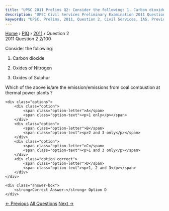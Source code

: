 ```yaml
---
title: "UPSC 2011 Prelims Q2: Consider the following: 1. Carbon dioxide 2. Oxides of Nitro..."
description: "UPSC Civil Services Preliminary Examination 2011 Question 2 with options and answer"
keywords: "UPSC, Prelims, 2011, Question 2, Civil Services, IAS, Previous Year Questions"
---
```


<nav class="breadcrumb">
    <a href="../../">Home</a>
    <span>›</span>
    <a href="../">PIQ</a>
    <span>›</span>
    <a href="./">2011</a>
    <span>›</span>
    <span>Question 2</span>
</nav>

<div class="question-header">
    <div class="question-meta">
        <span class="year-badge">2011</span>
        <span class="question-number">Question 2</span>
        <span class="progress">2/100</span>
    </div>
    <div class="progress-bar">
        <div class="progress-fill" style="width: 2.0%"></div>
    </div>
</div>

<div class="question-content">
    <div class="question-text">
        <p>Consider the following:</p>
<ol>
<li>
<p>Carbon dioxide</p>
</li>
<li>
<p>Oxides of Nitrogen</p>
</li>
<li>
<p>Oxides of Sulphur</p>
</li>
</ol>
<p>Which of the above is/are the emission/emissions from coal combustion at thermal power plants ?</p>
    </div>
    
    <div class="options">
        <div class="option">
            <span class="option-letter">A</span>
            <span class="option-text"><p>1 only</p></span>
        </div>
        <div class="option">
            <span class="option-letter">B</span>
            <span class="option-text"><p>2 and 3 only</p></span>
        </div>
        <div class="option">
            <span class="option-letter">C</span>
            <span class="option-text"><p>1 and 3 only</p></span>
        </div>
        <div class="option correct">
            <span class="option-letter">D</span>
            <span class="option-text"><p>1, 2 and 3</p></span>
        </div>
    </div>

    <div class="answer-box">
        <strong>Correct Answer:</strong> Option D
    </div>
</div>

<div class="question-nav">
    <a href="../q001-in-the-union-budget-2011-12-a-full-exemption-from/" class="nav-btn prev">← Previous</a>
    <a href="../" class="nav-btn center">All Questions</a>
    <a href="../q003-satellites-used-for-telecommunications-rely-are-ke/" class="nav-btn next">Next →</a>
</div>
